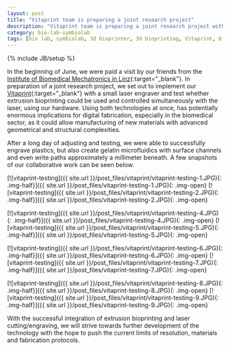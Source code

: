 ```yaml
---
layout: post
title: "Vitaprint team is preparing a joint research project"
description: "Vitaprint team is preparing a joint research project with the Institute of Biomedical Mechatronics from Linz"
category: bio-lab-symbiolab
tags: [bio lab, symbiolab, 3d bioprinter, 3d bioprinting, Vitaprint, biohacking, biomedicine]
---
```

{% include JB/setup %}


In the beginning of June, we were paid a visit by our friends from the [Institute of Biomedical Mechatronics in Linz](http://www.jku.at/mmt/content){:target="_blank"}. In preparation of a joint research project, we set out to implement our [Vitaprint](http://irnas.eu/vitaprint){:target="_blank"} with a small laser engraver and test whether extrusion bioprinting could be used and controlled simultaneously with the laser, using our hardware. Using both technologies at once, has potentially enormous implications for digital fabrication, especially in the biomedical sector, as it could allow manufacturing of new materials with advanced geometrical and structural complexities.

After a long day of adjusting and testing, we were able to successfully engrave plastics, but also create gelatin microfluidics with surface channels and even write paths approximately a millimeter beneath. A few snapshots of our collaborative work can be seen below.

[![vitaprint-testing]({{ site.url }}/post_files/vitaprint/vitaprint-testing-1.JPG){: .img-half}]({{ site.url }}/post_files/vitaprint-testing-1.JPG){: .img-open}
[![vitaprint-testing]({{ site.url }}/post_files/vitaprint/vitaprint-testing-2.JPG){: .img-half}]({{ site.url }}/post_files/vitaprint-testing-2.JPG){: .img-open}

[![vitaprint-testing]({{ site.url }}/post_files/vitaprint/vitaprint-testing-4.JPG){: .img-half}]({{ site.url }}/post_files/vitaprint-testing-4.JPG){: .img-open}
[![vitaprint-testing]({{ site.url }}/post_files/vitaprint/vitaprint-testing-5.JPG){: .img-half}]({{ site.url }}/post_files/vitaprint-testing-5.JPG){: .img-open}

[![vitaprint-testing]({{ site.url }}/post_files/vitaprint/vitaprint-testing-6.JPG){: .img-half}]({{ site.url }}/post_files/vitaprint-testing-6.JPG){: .img-open}
[![vitaprint-testing]({{ site.url }}/post_files/vitaprint/vitaprint-testing-7.JPG){: .img-half}]({{ site.url }}/post_files/vitaprint-testing-7.JPG){: .img-open}

[![vitaprint-testing]({{ site.url }}/post_files/vitaprint/vitaprint-testing-8.JPG){: .img-half}]({{ site.url }}/post_files/vitaprint-testing-8.JPG){: .img-open}
[![vitaprint-testing]({{ site.url }}/post_files/vitaprint/vitaprint-testing-9.JPG){: .img-half}]({{ site.url }}/post_files/vitaprint-testing-9.JPG){: .img-open}


With the successful integration of extrusion bioprinting and laser cutting/engraving, we will strive towards further development of the technology with the hope to push the current limits of resolution, materials and fabrication protocols.


